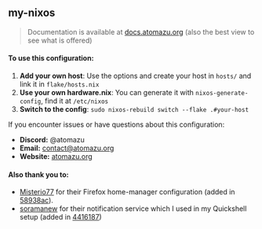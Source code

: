## my-nixos
> Documentation is available at [docs.atomazu.org](https://docs.atomazu.org) (also the best view to see what is offered)

#### To use this configuration:

1. **Add your own host**: Use the options and create your host in `hosts/` and link it in `flake/hosts.nix`
2. **Use your own hardware.nix**: You can generate it with `nixos-generate-config`, find it at `/etc/nixos`
3. **Switch to the config**: `sudo nixos-rebuild switch --flake .#your-host`

If you encounter issues or have questions about this configuration:

- **Discord:** @atomazu 
- **Email:** contact@atomazu.org
- **Website:** [atomazu.org](https://atomazu.org)

#### Also thank you to:

- [Misterio77](https://github.com/Misterio77/nix-config) for their Firefox home-manager configuration (added in [58938ac](https://github.com/atomazu/my-nixos/commit/58938ac0c5c79ee7529138a76918035a550c87a8)).
- [soramanew](https://github.com/caelestia-dots/shell) for their notification service which I used in my Quickshell setup (added in [4416187](https://github.com/atomazu/my-nixos/commit/441618721e36d41b3d52533639d6f307b1860435))
